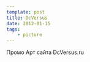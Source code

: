 ```yaml
---
template: post
title: DcVersus
date: 2012-01-15
tags:
    - picture
---
```


Промо Арт сайта DcVersus.ru
